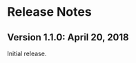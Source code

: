 Release Notes
===============================================================================

Version 1.1.0:  April 20, 2018
-------------------------------------------------------------------------------
    
Initial release.
